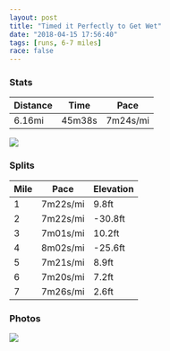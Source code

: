 ```yaml
---
layout: post
title: "Timed it Perfectly to Get Wet"
date: "2018-04-15 17:56:40"
tags: [runs, 6-7 miles]
race: false
---
```


### Stats

| Distance | Time | Pace |
|----------|------|------|
|6.16mi|45m38s|7m24s/mi|

<img src='https://maps.googleapis.com/maps/api/staticmap?maptype=roadmap&path=enc:szhwFhncbM_Oh@mxA|zCeErNgHtJyXhm@}WxjAyAQkJ`_@{^xhBiVqKyId[cKwF_EjMcj@s\}BbG&key=AIzaSyC1MId7bFpkLXNAaYhBSTb8jLyiSqzbDtM&size=800x800&markers=color:yellow|label:S|40.68282,-73.91477&markers=color:green|label:F|40.73354000000001,-73.98593'>

### Splits

| Mile | Pace | Elevation |
|------|------|-----------|
|1|7m22s/mi|9.8ft|
|2|7m22s/mi|-30.8ft|
|3|7m01s/mi|10.2ft|
|4|8m02s/mi|-25.6ft|
|5|7m21s/mi|8.9ft|
|6|7m20s/mi|7.2ft|
|7|7m26s/mi|2.6ft|

### Photos
<img src='https://dgtzuqphqg23d.cloudfront.net/KmYsp_U8XDBSMe6us3OU0bjtfBgbG4-4goytJOytNPg-431x768.jpg'>
